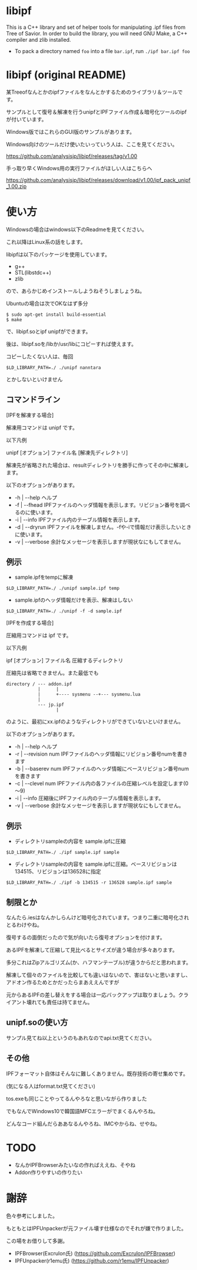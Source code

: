 libipf
===============
This is a C++ library and set of helper tools for manipulating .ipf files from Tree of Savior. In order to build the library, you will need GNU Make, a C++ compiler and zlib installed.

* To pack a directory named `foo` into a file `bar.ipf`, run `./ipf bar.ipf foo`

libipf (original README)
===============
某Treeofなんとかのipfファイルをなんとかするためのライブラリ＆ツールです。

サンプルとして復号＆解凍を行うunipfとIPFファイル作成＆暗号化ツールのipfが付いています。

Windows版ではこれらのGUI版のサンプルがあります。

Windows向けのツールだけ使いたいっていう人は、ここを見てください。

https://github.com/analysisjp/libipf/releases/tag/v1.00

手っ取り早くWindows用の実行ファイルがほしい人はこちらへ

https://github.com/analysisjp/libipf/releases/download/v1.00/ipf_pack_unipf_1.00.zip

使い方
===============
Windowsの場合はwindows以下のReadmeを見てください。

これ以降はLinux系の話をします。

libipfは以下のパッケージを使用しています。
* g++
* STL(libstdc++)
* zlib

ので、あらかじめインストールしようねそうしましょうね。

Ubuntuの場合は次でOKなはず多分
````
$ sudo apt-get install build-essential
$ make
````
で、libipf.soとipf unipfができます。


後は、libipf.soを/libか/usr/libにコピーすれば使えます。

コピーしたくない人は、毎回

````
$LD_LIBRARY_PATH=./ ./unipf nanntara
````

とかしないといけません


コマンドライン
--------

[IPFを解凍する場合]

解凍用コマンドは unipf です。

以下凡例

unipf [オプション] ファイル名 [解凍先ディレクトリ]

解凍先が省略された場合は、resultディレクトリを勝手に作ってその中に解凍します。

以下のオプションがあります。

* -h | --help         ヘルプ
* -f | --fhead        IPFファイルのヘッダ情報を表示します。リビジョン番号を調べるのに使います。
* -i | --info         IPFファイル内のテーブル情報を表示します。
* -d | --dryrun       IPFファイルを解凍しません。-fや-iで情報だけ表示したいときに使います。
* -v | --verbose      余計なメッセージを表示しますが現状なにもしてません。

例示
--------
* sample.ipfをtempに解凍


````
$LD_LIBRARY_PATH=./ ./unipf sample.ipf temp
````

* sample.ipfのヘッダ情報だけを表示、解凍はしない


````
$LD_LIBRARY_PATH=./ ./unipf -f -d sample.ipf
````


[IPFを作成する場合]


圧縮用コマンドは ipf です。

以下凡例

ipf [オプション] ファイル名 圧縮するディレクトリ

圧縮先は省略できません。また最低でも


```` 
directory / --- addon.ipf 
            |      |
            |      +---- sysmenu --+--- sysmenu.lua
            |
            --- jp.ipf
                   |
````

のように、最初にxx.ipfのようなディレクトリができていないといけません。

以下のオプションがあります。

* -h | --help         ヘルプ
* -r | --revision num IPFファイルのヘッダ情報にリビジョン番号numを書きます
* -b | --baserev num  IPFファイルのヘッダ情報にベースリビジョン番号numを書きます
* -c | --clevel num   IPFファイル内の各ファイルの圧縮レベルを設定します(0～9)
* -i | --info         圧縮後にIPFファイル内のテーブル情報を表示します。
* -v | --verbose      余計なメッセージを表示しますが現状なにもしてません。

例示
--------
* ディレクトリsampleの内容を sample.ipfに圧縮

````
$LD_LIBRARY_PATH=./ ./ipf sample.ipf sample
````

* ディレクトリsampleの内容を sample.ipfに圧縮。ベースリビジョンは134515、リビジョンは136528に指定


````
$LD_LIBRARY_PATH=./ ./ipf -b 134515 -r 136528 sample.ipf sample
````



制限とか
--------
なんたら.iesはなんかしらんけど暗号化されています。つまり二重に暗号化されとるわけやね。

復号するの面倒だったので気が向いたら復号オプションを付けます。

あるIPFを解凍して圧縮して見比べるとサイズが違う場合が多々あります。

多分これはZipアルゴリズム(か、ハフマンテーブル)が違うからだと思われます。

解凍して個々のファイルを比較しても違いはないので、害はないと思いますし、アドオン作るためとかだったらまあええんですが

元からあるIPFの差し替えをする場合は一応バックアップは取りましょう。クライアント壊れても責任は持てません。


unipf.soの使い方
--------
サンプル見てね以上というのもあれなのでapi.txt見てください。


その他
--------
IPFフォーマット自体はそんなに難しくありません。既存技術の寄せ集めです。

(気になる人はformat.txt見てください)

tos.exeも同じことやってるんやろなと思いながら作りました

でもなんでWindows10で韓国語MFCエラーがでまくるんやろね。

どんなコード組んだらああなるんやろね、IMCやからね、せやね。



TODO
===============
* なんかIPFBrowserみたいなの作ればええね、そやね
* Addon作りやすいの作りたい

謝辞
===============
色々参考にしました。

もともとはIPFUnpackerが元ファイル壊す仕様なのでそれが嫌で作りました。

この場をお借りして多謝。

* IPFBrowser(Excrulon氏) (https://github.com/Excrulon/IPFBrowser)
* IPFUnpacker(r1emu氏) (https://github.com/r1emu/IPFUnpacker)

